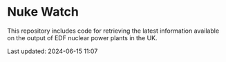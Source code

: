 # Nuke Watch

This repository includes code for retrieving the latest information available on the output of EDF nuclear power plants in the UK.

Last updated: 2024-06-15 11:07